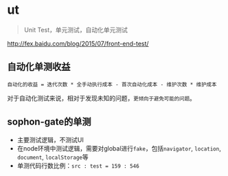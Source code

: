 # ut

> Unit Test，单元测试，自动化单元测试

<http://fex.baidu.com/blog/2015/07/front-end-test/>

## 自动化单测收益

    自动化的收益 = 迭代次数 * 全手动执行成本 - 首次自动化成本 - 维护次数 * 维护成本

对于自动化测试来说，相对于发现未知的问题，`更倾向于避免可能的问题`。


## sophon-gate的单测

* 主要测试逻辑，不测试UI
* 在node环境中测试逻辑，需要对global进行`fake`，包括`navigator`, `location`, `document`, `localStorage`等
* 单测代码行数比例：`src : test = 159 : 546`


